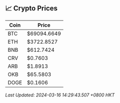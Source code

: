 ## 📈 Crypto Prices

| Coin | Price |
| ---- | ----- |
| BTC | $69094.6649 |
| ETH | $3722.8527 |
| BNB | $612.7424 |
| CRV | $0.7603 |
| ARB | $1.8913 |
| OKB | $65.5803 |
| DOGE | $0.1606 |

_Last Updated: 2024-03-16 14:29:43.507 +0800 HKT_